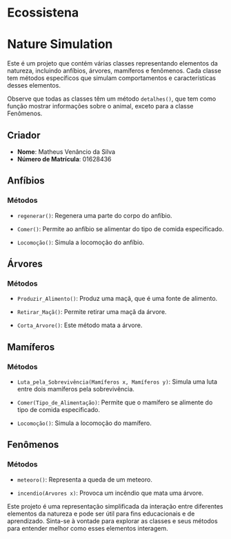 # Ecossistena
# Nature Simulation

Este é um projeto que contém várias classes representando elementos da natureza, incluindo anfíbios, árvores, mamíferos e fenômenos. Cada classe tem métodos específicos que simulam comportamentos e características desses elementos.

Observe que todas as classes têm um método `detalhes()`, que tem como função mostrar informações sobre o animal, exceto para a classe Fenômenos.

## Criador

- **Nome**: Matheus Venâncio da Silva
- **Número de Matrícula**: 01628436
## Anfíbios

### Métodos

- `regenerar()`: Regenera uma parte do corpo do anfíbio.

- `Comer()`: Permite ao anfíbio se alimentar do tipo de comida especificado.

- `Locomoção()`: Simula a locomoção do anfíbio.

## Árvores

### Métodos

- `Produzir_Alimento()`: Produz uma maçã, que é uma fonte de alimento.

- `Retirar_Maçã()`: Permite retirar uma maçã da árvore.

- `Corta_Arvore()`: Este método mata a árvore.

## Mamíferos

### Métodos

- `Luta_pela_Sobrevivência(Mamíferos x, Mamíferos y)`: Simula uma luta entre dois mamíferos pela sobrevivência.

- `Comer(Tipo_de_Alimentação)`: Permite que o mamífero se alimente do tipo de comida especificado.

- `Locomoção()`: Simula a locomoção do mamífero.

## Fenômenos

### Métodos

- `meteoro()`: Representa a queda de um meteoro.

- `incendio(Arvores x)`: Provoca um incêndio que mata uma árvore.

Este projeto é uma representação simplificada da interação entre diferentes elementos da natureza e pode ser útil para fins educacionais e de aprendizado. Sinta-se à vontade para explorar as classes e seus métodos para entender melhor como esses elementos interagem.
